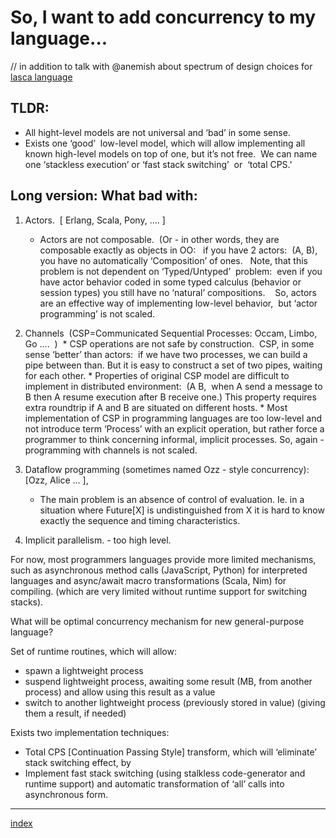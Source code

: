 

# So, I want to add concurrency to my language...

 // in addition to talk with @anemish about spectrum of design choices for [lasca language](https://github.com/nau/lasca-compiler)

## TLDR:
* All hight-level models are not universal and ‘bad’ in some sense. 
* Exists one ‘good’  low-level model, which will allow implementing all known high-level models on top of one, but it’s not free.  We can name one ‘stackless execution’ or ‘fast stack switching’  or  ‘total CPS.'   

## Long version: What bad with:

1.  Actors.  [ Erlang, Scala, Pony, …. ] 
    * Actors are not composable.  (Or - in other words, they are composable exactly as objects in OO:   if you have 2 actors:  (A, B), you have no automatically ‘Composition’ of ones.   Note, that this problem is not dependent on ‘Typed/Untyped’  problem:  even if you have actor behavior coded in some typed calculus (behavior or session types) you still have no ‘natural’ compositions.   
So, actors are an effective way of implementing low-level behavior,  but ‘actor programming’ is not scaled.

2. Channels  (CSP=Communicated Sequential Processes: Occam, Limbo, Go ….  ) 
        * CSP operations are not safe by construction.  CSP, in some sense ‘better’ than actors:  if we have two processes, we can build a pipe between than. But it is easy to construct a set of two pipes, waiting for each other.
        * Properties of original CSP model are difficult to implement in distributed environment:  (A <c> B,  when A send a message to B then A resume execution after B receive one.) This property requires extra roundtrip if A and B are situated on different hosts.
        * Most implementation of CSP in programming languages are too low-level and not introduce term ‘Process’ with an explicit operation, but rather force a programmer to think concerning informal,  implicit processes.  So, again - programming with channels is not scaled. 

3.  Dataflow programming (sometimes named Ozz - style concurrency): [Ozz,  Alice …  ],

     * The main problem is an absence of control of evaluation. Ie.  in a situation where Future[X] is undistinguished from X it is hard to know exactly the sequence and timing characteristics.  

4.  Implicit parallelism.  - too high level.

For now, most programmers languages provide more limited mechanisms, such as asynchronous method calls  (JavaScript,  Python) for interpreted languages and async/await macro transformations  (Scala,  Nim) for compiling. (which are very limited without runtime support for switching stacks).


What will be optimal concurrency mechanism for new general-purpose language?

Set of runtime routines, which will allow:
* spawn a lightweight process
* suspend lightweight process, awaiting some result  (MB, from another process) and allow using this result as a value
* switch to another lightweight process  (previously stored in value)  (giving them a result, if needed)

Exists two implementation techniques:
* Total CPS  [Continuation Passing Style]  transform, which will ‘eliminate’ stack switching effect, by
* Implement fast stack switching (using stalkless code-generator and runtime support) and automatic transformation of ‘all’ calls into asynchronous form.   

----------
[index](https://github.com/rssh/notes)
